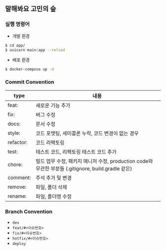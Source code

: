 ## 말해봐요 고민의 숲

### 실행 명령어
- 개발 환경
```bash
$ cd app/
$ uvicorn main:app --reload
```
- 배포 환경
```bash
$ docker-compose up -d
```

### Commit Convention
| type      | 내용                                                                                                       |
|-----------|------------------------------------------------------------------------------------------------------------|
| feat:     | 새로운 기능 추가                                                                                           |
| fix:      | 버그 수정                                                                                                  |
| docs:     | 문서 수정                                                                                                  |
| style:    | 코드 포맷팅, 세미콜론 누락, 코드 변경이 없는 경우                                                          |
| refactor: | 코드 리팩토링                                                                                              |
| test:     | 테스트 코드, 리팩토링 테스트 코드 추가                                                                     |
| chore:    | 빌드 업무 수정, 패키지 매니저 수정, production code와 무관한 부분들 (.gitignore, build.gradle 같은)          |
| comment:  | 주석 추가 및 변경                                                                                          |
| remove:   | 파일, 폴더 삭제                                                                                            |
| rename:   | 파일, 폴더명 수정                                                                                          |

### Branch Convention
- `dev`
- `feat/#<이슈번호>`
- `fix/#<이슈번호>`
- `hotfix/#<이슈번호>`
- `deploy`
